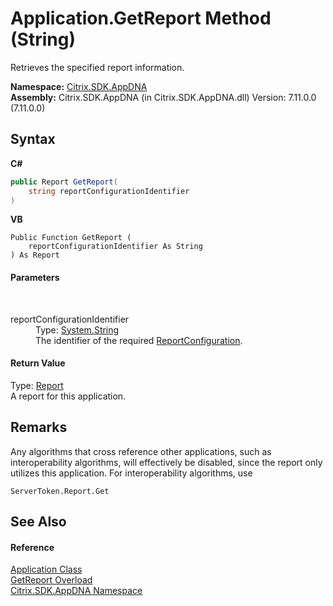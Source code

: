 # Application.GetReport Method (String)
 

Retrieves the specified report information.

**Namespace:**&nbsp;[Citrix.SDK.AppDNA](index.md)<br />**Assembly:**&nbsp;Citrix.SDK.AppDNA (in Citrix.SDK.AppDNA.dll) Version: 7.11.0.0 (7.11.0.0)

## Syntax

**C#**
```csharp
public Report GetReport(
	string reportConfigurationIdentifier
)
```

**VB**
```vbnet
Public Function GetReport ( 
	reportConfigurationIdentifier As String
) As Report
```


#### Parameters
&nbsp;<dl><dt>reportConfigurationIdentifier</dt><dd>Type: <a href="http://msdn2.microsoft.com/en-us/library/s1wwdcbf" target="_blank">System.String</a><br />The identifier of the required <a href="65f3ee4f-5129-5083-b4da-0f1e23fc3784">ReportConfiguration</a>.</dd></dl>

#### Return Value
Type: <a href="523aa30e-8459-5365-1cfd-f9d22fbf50d8">Report</a><br />A report for this application.

## Remarks
Any algorithms that cross reference other applications, such as interoperability algorithms, will effectively be disabled, since the report only utilizes this application. For interoperability algorithms, use 
```
ServerToken.Report.Get
```


## See Also


#### Reference
<a href="1779bfff-4b29-0f26-8a09-10acdd530bbc">Application Class</a><br /><a href="0bfa8acd-9f81-1cf5-6a57-dd38bf84d936">GetReport Overload</a><br /><a href="fe2d265b-410b-8b11-1eb4-a790e0b062bf">Citrix.SDK.AppDNA Namespace</a><br />